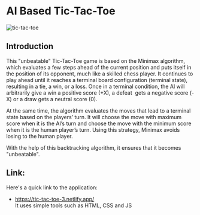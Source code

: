 # AI Based Tic-Tac-Toe
![tic-tac-toe](https://user-images.githubusercontent.com/62702112/112949849-4a51f700-9157-11eb-8487-298cfd04107d.JPG)
## Introduction
This "unbeatable" Tic-Tac-Toe game is based on the Minimax algorithm, which evaluates a few steps ahead of the current position and puts itself in the position of its opponent, much like a skilled chess player. It continues to play ahead until it reaches a terminal board configuration (terminal state), resulting in a tie, a win, or a loss. Once in a terminal condition, the AI will arbitrarily give a win a positive score (+X), a defeat  gets a negative score (-X) or a draw gets a neutral score (0).

At the same time, the algorithm evaluates the moves that lead to a terminal state based on the players’ turn. It will choose the move with maximum score when it is the AI’s turn and choose the move with the minimum score when it is the human player’s turn. Using this strategy, Minimax avoids losing to the human player.

With the help of this backtracking algorithm, it ensures that it becomes "unbeatable".
## Link: <br>
Here's a quick link to the application:
* https://tic-tac-toe-3.netlify.app/
<br> It uses simple tools such as HTML, CSS and JS
